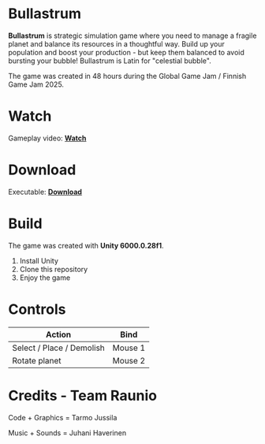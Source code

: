 # Bullastrum

**Bullastrum** is strategic simulation game where you need to manage a fragile planet and balance its resources in a thoughtful way. Build up your population and boost your production - but keep them balanced to avoid bursting your bubble! Bullastrum is Latin for "celestial bubble".

The game was created in 48 hours during the Global Game Jam / Finnish Game Jam 2025.

# Watch

Gameplay video: [**Watch**](https://globalgamejam.org/games/2025/bullastrum-7)

# Download

Executable: [**Download**](https://globalgamejam.org/games/2025/bullastrum-7)

# Build

The game was created with **Unity 6000.0.28f1**.

 1. Install Unity
 2. Clone this repository
 3. Enjoy the game

# Controls

| Action                      | Bind          |
| --------------------------- |:-------------:|
| Select / Place / Demolish   | Mouse 1       |
| Rotate planet               | Mouse 2       |

# Credits - Team Raunio

Code + Graphics = Tarmo Jussila

Music + Sounds = Juhani Haverinen
